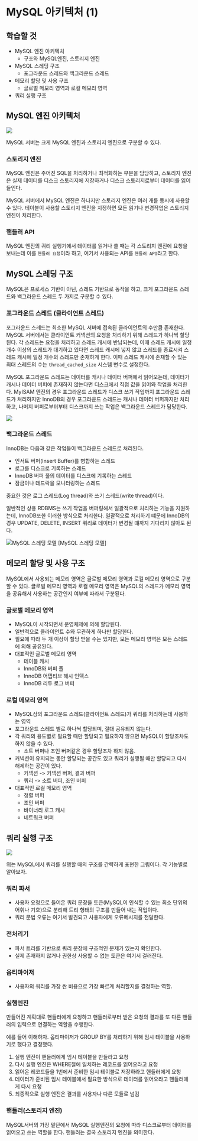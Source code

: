 # MySQL 아키텍처 (1)

## 학습할 것
- MySQL 엔진 아키텍처
    - 구조와 MySQL엔진, 스토리지 엔진
- MySQL 스레딩 구조
    - 포그라운드 스레드와 백그라운드 스레드
- 메모리 할당 및 사용 구조
    - 글로벌 메모리 영역과 로컬 메모리 영역
- 쿼리 실행 구조


## MySQL 엔진 아키텍처

![](/img/MySQL_Architecture.png)

MySQL 서버는 크게 MySQL 엔진과 스토리지 엔진으로 구분할 수 있다.

### 스토리지 엔진
MySQL 엔진은 주어진 SQL을 처리하거나 최적화하는 부분을 담당하고, 스토리지 엔진은 실제 데이터를 디스크 스토리지에 저장하거나 디스크 스토리지로부터 데이터를 읽어들인다.

MySQL 서버에서 MySQL 엔진은 하나지만 스토리지 엔진은 여러 개를 동시에 사용할 수 있다. 테이블이 사용할 스토리지 엔진을 지정하면 모든 읽기나 변경작업은 스토리지 엔진이 처리한다.

### 핸들러 API
MySQL 엔진의 쿼리 실행기에서 데이터를 읽거나 쓸 때는 각 스토리지 엔진에 요청을 보내는데 이를 `핸들러 요청`이라 하고, 여기서 사용되는 API를 `핸들러 API`라고 한다.

## MySQL 스레딩 구조
MySQL은 프로세스 기반이 아닌, 스레드 기반으로 동작을 하고, 크게 포그라운드 스레드와 백그라운드 스레드 두 가지로 구분할 수 있다.

### 포그라운드 스레드 (클라이언트 스레드)
포그라운드 스레드는 최소한 MySQL 서버에 접속된 클라이언트의 수만큼 존재한다. MySQL 서버에서는 클라이언트 커넥션의 요청을 처리하기 위해 스레드가 하나씩 할당된다. 각 스레드는 요청을 처리하고 스레드 캐시에 반납되는데, 이때 스레드 캐시에 일정 개수 이상의 스레드가 대기하고 있다면 스레드 캐시에 넣지 않고 스레드를 종료시켜 스레드 캐시에 일정 개수의 스레드만 존재하게 한다. 이때 스레드 캐시에 존재할 수 있는 최대 스레드의 수는 `thread_cached_size` 시스템 변수로 설정한다. 

MySQL 포그라운드 스레드는 데이터를 캐시나 데이터 버퍼에서 읽어오는데, 데이터가 캐시나 데이터 버퍼에 존재하지 않는다면 디스크에서 직접 값을 읽어와 작업을 처리한다.
MyISAM 엔진의 경우 포그라운드 스레드가 디스크 쓰기 작업까지 포그라운드 스레드가 처리하지만 InnoDB의 경우 포그라운드 스레드는 캐시나 데이터 버퍼까지만 처리하고, 나머지 버퍼로부터부터 디스크까지 쓰는 작업은 백그라운드 스레드가 담당한다.

![](/img/MySQL_foregroundthread.png)

### 백그라운드 스레드
InnoDB는 다음과 같은 작업들이 백그라운드 스레드로 처리된다.
- 인서트 버퍼(Insert Buffer)를 병합하는 스레드
- 로그를 디스크로 기록하는 스레드
- InnoDB 버퍼 풀의 데이터를 디스크에 기록하는 스레드
- 잠금이나 데드락을 모니터링하는 스레드

중요한 것은 로그 스레드(Log thread)와 쓰기 스레드(write thread)이다. 

일반적인 상용 RDBMS는 쓰기 작업을 버퍼링해서 일괄적으로 처리하는 기능을 지원하는데, InnoDB또한 이러한 방식으로 처리한다. 일괄적으로 처리하기 떄문에 InnoDB의 경우 UPDATE, DELETE, INSERT 쿼리로 데이터가 변경될 떄까지 기다리지 않아도 된다.

![MySQL 스레딩 모델](/img/MySQL_threadingmodel.png)
[MySQL 스레딩 모델]

## 메모리 할당 및 사용 구조
MySQL에서 사용되는 메모리 영역은 글로벌 메모리 영역과 로컬 메모리 영역으로 구분할 수 있다. 글로벌 메모리 영역과 로컬 메모리 영역은 MySQL의 스레드가 메모리 영역을 공유해서 사용하는 공간인지 여부에 따라서 구분된다.

### 글로벌 메모리 영역

- MySQL이 시작되면서 운영체제에 의해 할당된다.
- 일반적으로 클라이언트 수와 무관하게 하나만 할당한다.
- 필요에 따라 두 개 이상이 할당 받을 수는 있지만, 모든 메모리 영역은 모든 스레드에 의해 공유된다.
- 대표적인 글로벌 메모리 영역
    - 테이블 캐시
    - InnoDB와 버퍼 풀
    - InnoDB 어댑티브 해시 인덱스
    - InnoDB 리두 로그 버퍼

### 로컬 메모리 영역

- MySQL상의 포그라운드 스레드(클라이언트 스레드)가 쿼리를 처리하는데 사용하는 영역
- 포그라운드 스레드 별로 하나씩 할당되며, 절대 공유되지 않는다.
- 각 쿼리의 용도별로 필요할 때만 할당되고 필요하지 않으면 MySQL이 할당조차도 하지 않을 수 있다.
    - 소트 버퍼나 조인 버퍼같은 경우 할당조차 하지 않음.
- 커넥션이 유지되는 동안 할당되는 공간도 있고 쿼리가 실행될 때만 할당되고 다시 해제하는 공간이 있다.
    - 커넥션 -> 커넥션 버퍼, 결과 버퍼
    - 쿼리 -> 소트 버퍼, 조인 버퍼
- 대표적인 로컬 메모리 영역
    - 정렬 버퍼
    - 조인 버퍼
    - 바이너리 로그 캐시
    - 네트워크 버퍼


## 쿼리 실행 구조

![](/img/MySQL_Query.png)

위는 MySQL에서 쿼리를 실행할 때의 구조를 간략하게 표현한 그림이다. 각 기능별로 알아보자.

### 쿼리 파서
- 사용자 요청으로 들어온 쿼리 문장을 토큰(MySQL이 인식할 수 있는 최소 단위의 어휘나 기호)으로 분리해 트리 형태의 구조를 만들어 내는 작업이다.
- 쿼리 문법 오류는 여기서 발견되고 사용자에게 오류메시지를 전달한다.

### 전처리기
- 파서 트리를 기반으로 쿼리 문장에 구조적인 문제가 있는지 확인한다.
- 실제 존재하지 않거나 권한상 사용할 수 없는 토큰은 여기서 걸러진다.

### 옵티마이저
- 사용자의 쿼리를 가장 싼 비용으로 가장 빠르게 처리할지를 결정하는 역할.

### 실행엔진
만들어진 계획대로 핸들러에게 요청하고 핸들러로부터 받은 요청의 결과를 또 다른 핸들러의 입력으로 연결하는 역할을 수행한다.

예를 들어 이해하자. 옵티마이저가 GROUP BY를 처리하기 위해 임시 테이블을 사용하기로 했다고 결정했다.
1. 실행 엔진이 핸들러에게 임시 테이블을 만들라고 요청
2. 다시 실행 엔진은 WHERE절에 일치하는 레코드를 읽어오라고 요청
3. 읽어온 레코드들을 1번에서 준비한 임시 테이블로 저장하라고 핸들러에게 요청
4. 데이터가 준비된 임시 테이블에서 필요한 방식으로 데이터를 읽어오라고 핸들러에게 다시 요청
5. 최종적으로 실행 엔진은 결과를 사용자나 다른 모듈로 넘김

### 핸들러(스토리지 엔진)
MySQL서버의 가장 밑단에서 MySQL 실행엔진의 요청에 따라 디스크로부터 데이터를 읽어오고 쓰는 역할을 한다. 핸들러는 결국 스토리지 엔진을 의미한다.